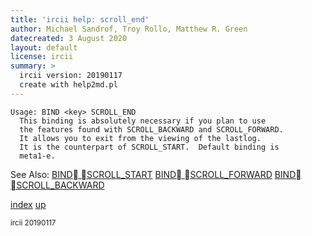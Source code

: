 ```yaml
---
title: 'ircii help: scroll_end'
author: Michael Sandrof, Troy Rollo, Matthew R. Green
datecreated: 3 August 2020
layout: default
license: ircii
summary: >
  ircii version: 20190117
  create with help2md.pl
---
```

```
Usage: BIND <key> SCROLL_END
  This binding is absolutely necessary if you plan to use
  the features found with SCROLL_BACKWARD and SCROLL_FORWARD.
  It allows you to exit from the viewing of the lastlog.
  It is the counterpart of SCROLL_START.  Default binding is
  meta1-e.

```
See Also:
  [BIND SCROLL_START](../bind/scroll_start.html)
  [BIND SCROLL_FORWARD](../bind/scroll_forward.html)
  [BIND SCROLL_BACKWARD](../bind/scroll_backward.html)

[index](index.html)
[up](..)

<small> ircii 20190117 </small>
